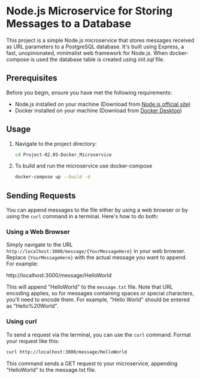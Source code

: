 # Node.js Microservice for Storing Messages to a Database

This project is a simple Node.js microservice that stores messages received as URL parameters to a PostgreSQL database. It's built using Express, a fast, unopinionated, minimalist web framework for Node.js. When docker-compose is used the database table is created using *init.sql* file.

## Prerequisites

Before you begin, ensure you have met the following requirements:

- Node.js installed on your machine (Download from [Node.js official site](https://nodejs.org/))
- Docker installed on your machine (Download from [Docker Desktop](https://www.docker.com/products/docker-desktop/))

## Usage

1. Navigate to the project directory:

    ```bash
    cd Project-02.05-Docker_Microservice
    ```

2. To build and run the microservice use docker-compose

    ```bash
    docker-compose up --build -d
    ```

## Sending Requests

You can append messages to the file either by using a web browser or by using the `curl` command in a terminal. Here's how to do both:

### Using a Web Browser

Simply navigate to the URL `http://localhost:3000/message/{YourMessageHere}` in your web browser. Replace `{YourMessageHere}` with the actual message you want to append. For example:

http://localhost:3000/message/HelloWorld


This will append "HelloWorld" to the `message.txt` file. Note that URL encoding applies, so for messages containing spaces or special characters, you'll need to encode them. For example, "Hello World" should be entered as "Hello%20World".

### Using curl

To send a request via the terminal, you can use the `curl` command. Format your request like this:

```bash
curl http://localhost:3000/message/HelloWorld
```

This command sends a GET request to your microservice, appending "HelloWorld" to the message.txt file.